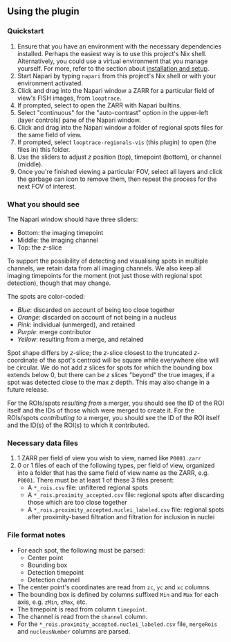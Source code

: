 ## Using the plugin

### Quickstart
1. Ensure that you have an environment with the necessary dependencies installed. 
Perhaps the easiest way is to use this project's Nix shell. 
Alternatively, you could use a virtual environment that you manage yourself. 
For more, refer to the section about [installation and setup](./README.md#installation-and-environment).
1. Start Napari by typing `napari` from this project's Nix shell or with your environment activated.
1. Click and drag into the Napari window a ZARR for a particular field of view's FISH images, from `looptrace`.
1. If prompted, select to open the ZARR with Napari builtins.
1. Select "continuous" for the "auto-contrast" option in the upper-left (layer controls) pane of the Napari window.
1. Click and drag into the Napari window a folder of regional spots files for the same field of view.
1. If prompted, select `looptrace-regionals-vis` (this plugin) to open (the files in) this folder.
1. Use the sliders to adjust $z$ position (top), timepoint (bottom), or channel (middle).
1. Once you're finished viewing a particular FOV, select all layers and click the garbage can icon to remove them, then repeat the process for the next FOV of interest.

### What you should see
The Napari window should have three sliders:
* Bottom: the imaging timepoint
* Middle: the imaging channel
* Top: the $z$-slice

To support the possibility of detecting and visualising spots in multiple channels, we retain data from all imaging channels. We also keep all imaging timepoints for the moment (not just those with regional spot detection), though that may change. 

The spots are color-coded:
* _Blue_: discarded on account of being too close together
* _Orange_: discarded on account of not being in a nucleus
* _Pink_: individual (unmerged), and retained
* _Purple_: merge contributor
* _Yellow_: resulting from a merge, and retained

Spot shape differs by $z$-slice; the $z$-slice closest to the truncated $z$-coordinate of the spot's centroid will be square while everywhere else will be circular. We do not add $z$ slices for spots for which the bounding box extends below $0$, but there can be $z$ slices "beyond" the true images, if a spot was detected close to the max $z$ depth. This may also change in a future release.

For the ROIs/spots _resulting from_ a merger, you should see the ID of the ROI itself and the IDs of those which were merged to create it. 
For the ROIs/spots _contributing to_ a merger, you should see the ID of the ROI itself and the ID(s) of the ROI(s) to which it contributed.

### Necessary data files
1. 1 ZARR per field of view you wish to view, named like `P0001.zarr`
1. 0 or 1 files of each of the following types, per field of view, organized into a folder that has the same field of view name as the ZARR, e.g. `P0001`. There must be at least 1 of these 3 files present:
    - A `*_rois.csv` file: unfiltered regional spots
    - A `*_rois.proximity_accepted.csv` file: regional spots after discarding those which are too close together
    - A `*_rois.proximity_accepted.nuclei_labeled.csv` file: regional spots after proximity-based filtration and filtration for inclusion in nuclei

### File format notes
* For each spot, the following must be parsed:
    * Center point
    * Bounding box
    * Detection timepoint
    * Detection channel
* The center point's coordinates are read from `zc`, `yc` and `xc` columns.
* The bounding box is defined by columns suffixed `Min` and `Max` for each axis, e.g. `zMin`, `zMax`, etc.
* The timepoint is read from column `timepoint`.
* The channel is read from the `channel` column.
* For the `*_rois.proximity_accepted.nuclei_labeled.csv` file, `mergeRois` and `nucleusNumber` columns are parsed.
